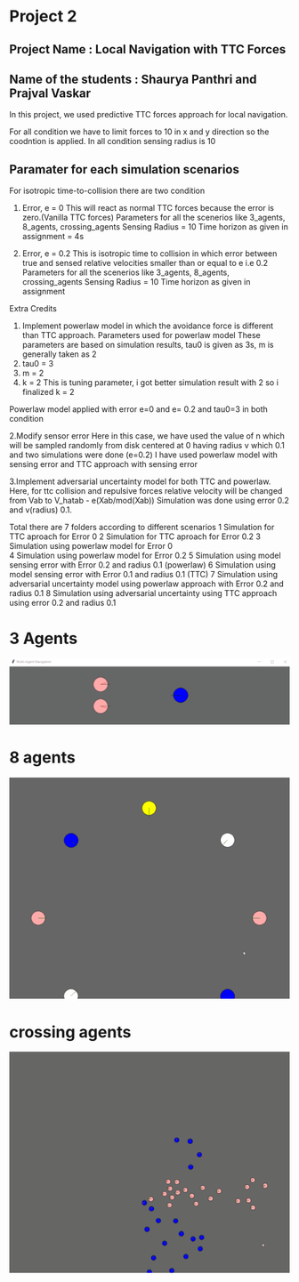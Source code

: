 # Project 2
## Project Name : Local Navigation with TTC Forces
## Name of the students : Shaurya Panthri and Prajval Vaskar 
In this project, we used predictive TTC forces approach for local navigation.


For all condition we have to limit forces to 10 in x and y direction so the coodntion is applied.
In all condition sensing radius is 10

## Paramater for each simulation scenarios
For isotropic time-to-collision there are two condition 

1. Error, e = 0
This will react as normal TTC forces because the error is zero.(Vanilla TTC forces)
Parameters for all the scenerios like 3_agents, 8_agents, crossing_agents
Sensing Radius = 10
Time horizon as given in assignment = 4s 

2. Error, e = 0.2
This is isotropic time to collision in which error between true and sensed relative velocities smaller than or equal to e i.e 0.2
Parameters for all the scenerios like 3_agents, 8_agents, crossing_agents
Sensing Radius = 10
Time horizon as given in assignment 



Extra Credits
1. Implement powerlaw model in which the avoidance force is different than TTC approach. 
Parameters used for powerlaw model 
These parameters are based on simulation results,
tau0 is given as 3s,
m is generally taken as 2
1. tau0 = 3
2. m = 2
3. k = 2 This is tuning parameter, i got better simulation result with 2 so i finalized k = 2

Powerlaw model applied with error e=0 and e= 0.2 and tau0=3 in both condition
 	

2.Modify sensor error
Here in this case, we have used the value of n which will be sampled randomly from disk centered at 0 having radius v which 0.1
and two simulations were done (e=0.2)
I have used powerlaw model with sensing error and TTC approach with sensing error 


3.Implement adversarial uncertainty model for both TTC and powerlaw.
Here, for ttc collision and repulsive forces relative velocity will be changed from Vab to V_hatab - e(Xab/mod(Xab))
Simulation was done using error 0.2 and v(radius) 0.1.

Total there are 7 folders according to different scenarios
1 Simulation for TTC aproach for Error 0
2 Simulation for TTC aproach for Error 0.2
3 Simulation using powerlaw model for Error 0	
4 Simulation using powerlaw model for Error 0.2
5 Simulation using model sensing error with Error 0.2 and radius 0.1 (powerlaw)
6 Simulation using model sensing error with Error 0.1 and radius 0.1 (TTC)
7 Simulation using adversarial uncertainty model using powerlaw approach with Error 0.2 and radius 0.1
8 Simulation using adversarial uncertainty using TTC approach using error 0.2 and radius 0.1


# 3 Agents
 ![](https://github.com/spanthr/Motion_Planning/blob/main/GIFS/TTC_Forced_based_Navigation/3_agent.gif)

# 8 agents

![](https://github.com/spanthr/Motion_Planning/blob/main/GIFS/TTC_Forced_based_Navigation/8_agent.gif)

# crossing agents

![](https://github.com/spanthr/Motion_Planning/blob/main/GIFS/TTC_Forced_based_Navigation/crossing_agent.gif)
